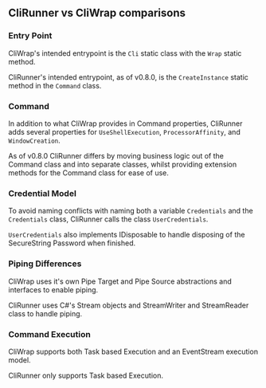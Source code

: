## CliRunner vs CliWrap comparisons

### Entry Point
CliWrap's intended entrypoint is the ``Cli`` static class with the ``Wrap`` static method.

CliRunner's intended entrypoint, as of v0.8.0,  is the ``CreateInstance`` static method in the ``Command`` class.

### Command
In addition to what CliWrap provides in Command properties, CliRunner adds several properties for ``UseShellExecution``, ``ProcessorAffinity``, and ``WindowCreation``.

As of v0.8.0 CliRunner differs by moving business logic out of the Command class and into separate classes, whilst providing extension methods for the Command class for ease of use.

### Credential Model
To avoid naming conflicts with naming both a variable ``Credentials`` and the ``Credentials`` class, CliRunner calls the class ``UserCredentials``.

``UserCredentials`` also implements IDisposable to handle disposing of the SecureString Password when finished.

### Piping Differences
CliWrap uses it's own Pipe Target and Pipe Source abstractions and interfaces to enable piping.

CliRunner uses C#'s Stream objects and StreamWriter and StreamReader class to handle piping.

### Command Execution
CliWrap supports both Task based Execution and an EventStream execution model.

CliRunner only supports Task based Execution.

